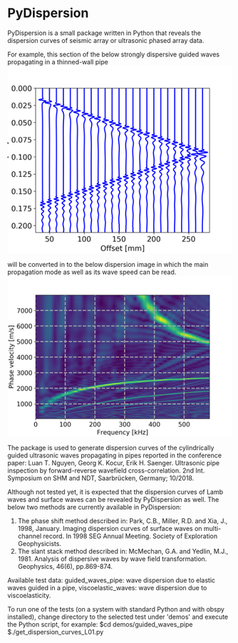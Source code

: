 # PyDispersion
PyDispersion is a small package written in Python that reveals the dispersion curves of seismic array or ultrasonic phased array data. 

For example, this section of the below strongly dispersive guided waves propagating in a thinned-wall pipe
![alt text](./demos/guided_waves_pipe/traces_supershot_dispersion_analysis_L01.png)

will be converted in to the below dispersion image in which the main propagation mode as well as its wave speed can be read.
![alt text](./demos/guided_waves_pipe/pipe_syn_dispersion_curves_L01.png)

The package is used to generate dispersion curves of the cylindrically guided ultrasonic waves propagating in pipes reported in the conference paper:
Luan T. Nguyen, Georg K. Kocur, Erik H. Saenger. Ultrasonic pipe inspection by forward-reverse wavefield cross-correlation. 2nd Int. Symposium on SHM and NDT, Saarbrücken, Germany; 10/2018.

Although not tested yet, it is expected that the dispersion curves of Lamb waves and surface waves can be revealed by PyDispersion as well. The below two methods are currently available in PyDispersion:
1. The phase shift method described in:
Park, C.B., Miller, R.D. and Xia, J., 1998, January. Imaging dispersion curves of surface waves on multi-channel record. In 1998 SEG Annual Meeting. Society of Exploration Geophysicists.
2. The slant stack method described in:
McMechan, G.A. and Yedlin, M.J., 1981. Analysis of dispersive waves by wave field transformation. Geophysics, 46(6), pp.869-874.

Available test data:
guided_waves_pipe: wave dispersion due to elastic waves guided in a pipe,
viscoelastic_waves: wave dispersion due to viscoelasticity.

To run one of the tests (on a system with standard Python and with obspy installed), change directory to the selected test under 'demos' and execute the Python script, for example:
$cd demos/guided_waves_pipe
$./get_dispersion_curves_L01.py
